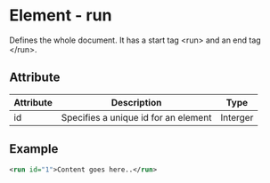 # Element - run
Defines the whole document.
It has a start tag &lt;run&gt; and an end tag &lt;/run&gt;.

## Attribute
| Attribute | Description | Type |
|---|---|---|
| id | Specifies a unique id for an element | Interger |

## Example
```xml
<run id="1">Content goes here..</run>
```
